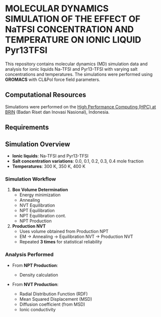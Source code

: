 # MOLECULAR DYNAMICS SIMULATION OF THE EFFECT OF NaTFSI CONCENTRATION AND TEMPERATURE ON IONIC LIQUID Pyr13TFSI 
This repository contains molecular dynamics (MD) simulation data and analysis 
for ionic liquids Na-TFSI and Pyr13-TFSI with varying salt concentrations and temperatures.
The simulations were performed using **GROMACS** with CL&Pol force field parameters.

## Computational Resources  
Simulations were performed on the [High Performance Computing (HPC) at BRIN](https://hpc.brin.go.id/) (Badan Riset dan Inovasi Nasional), Indonesia.

## Requirements


## Simulation Overview
- **Ionic liquids**: Na-TFSI and Pyr13-TFSI  
- **Salt concentration variations**: 0.0, 0.1, 0.2, 0.3, 0.4 mole fraction  
- **Temperatures**: 300 K, 350 K, 400 K

### Simulation Workflow
1. **Box Volume Determination**
   - Energy minimization
   - Annealing
   - NVT Equilibration
   - NPT Equilibration
   - NPT Equilibration cont.
   - NPT Production
2. **Production NVT**
   - Uses volume obtained from Production NPT
   - EM → Annealing → Equilibration NVT → Production NVT  
   - Repeated **3 times** for statistical reliability
  
  ### Analysis Performed
- From **NPT Production**:
  - Density calculation

- From **NVT Production**:
  - Radial Distribution Function (RDF)
  - Mean Squared Displacement (MSD)
  - Diffusion coefficient (from MSD)
  - Ionic conductivity
